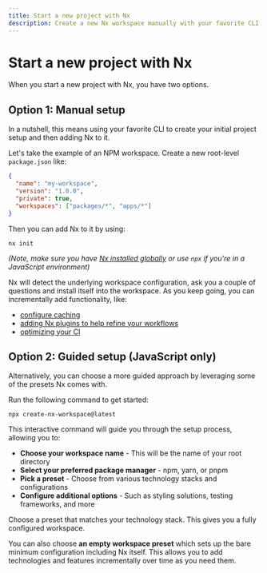 ```yaml
---
title: Start a new project with Nx
description: Create a new Nx workspace manually with your favorite CLI or use the guided setup with presets for various technology stacks and configurations.
---
```


# Start a new project with Nx

When you start a new project with Nx, you have two options.

## Option 1: Manual setup

In a nutshell, this means using your favorite CLI to create your initial project setup and then adding Nx to it.

Let's take the example of an NPM workspace. Create a new root-level `package.json` like:

```json
{
  "name": "my-workspace",
  "version": "1.0.0",
  "private": true,
  "workspaces": ["packages/*", "apps/*"]
}
```

Then you can add Nx to it by using:

```shell
nx init
```

_(Note, make sure you have [Nx installed globally](/getting-started/installation) or use `npx` if you're in a JavaScript environment)_

Nx will detect the underlying workspace configuration, ask you a couple of questions and install itself into the workspace. As you keep going, you can incrementally add functionality, like:

- [configure caching](/features/cache-task-results)
- [adding Nx plugins to help refine your workflows](/plugin-registry)
- [optimizing your CI](/ci/intro/ci-with-nx)

## Option 2: Guided setup (JavaScript only)

Alternatively, you can choose a more guided approach by leveraging some of the presets Nx comes with.

Run the following command to get started:

```shell
npx create-nx-workspace@latest
```

This interactive command will guide you through the setup process, allowing you to:

- **Choose your workspace name** - This will be the name of your root directory
- **Select your preferred package manager** - npm, yarn, or pnpm
- **Pick a preset** - Choose from various technology stacks and configurations
- **Configure additional options** - Such as styling solutions, testing frameworks, and more

Choose a preset that matches your technology stack. This gives you a fully configured workspace.

You can also choose **an empty workspace preset** which sets up the bare minimum configuration including Nx itself. This allows you to add technologies and features incrementally over time as you need them.

<!-- ## Pick Your Stack!

{% cards cols="3" lgCols="8" mdCols="6" smCols="5" moreLink="/showcase/example-repos" %}

{% link-card title="Express" appearance="small" url="/technologies/node/express" icon="express" /%}
{% link-card title="Vue" appearance="small" url="/technologies/vue/introduction" icon="vue" /%}
{% link-card title="Next" appearance="small" url="/technologies/react/next" icon="nextjs" /%}
{% link-card title="Nuxt" appearance="small" url="/technologies/vue/nuxt/introduction" icon="nuxt" /%}
{% link-card title="Nest" appearance="small" url="/technologies/node/nest" icon="nestjs" /%}
{% link-card title="Remix" appearance="small" url="/technologies/react/remix" icon="remix" /%}
{% link-card title="Expo" appearance="small" url="/technologies/react/expo" icon="expo" /%}
{% link-card title="React Native" appearance="small" url="/technologies/react/react-native" icon="react" /%}
{% link-card title="Fastify" appearance="small" url="/showcase/example-repos/mongo-fastify" icon="fastify" /%}
{% link-card title="Svelte" appearance="small" url="/showcase/example-repos/add-svelte" icon="svelte" /%}
{% link-card title="Solid" appearance="small" url="/showcase/example-repos/add-solid" icon="solid" /%}
{% link-card title="Lit" appearance="small" url="/showcase/example-repos/add-lit" icon="lit" /%}
{% link-card title="Astro" appearance="small" url="/showcase/example-repos/add-astro" icon="astro" /%}
{% link-card title="Qwik" appearance="small" url="/showcase/example-repos/add-qwik" icon="qwik" /%}

{% link-card title="Rust" appearance="small" url="/showcase/example-repos/add-rust" icon="rust" /%}
{% link-card title="Go" appearance="small" url="https://github.com/nrwl/nx-recipes/blob/main/go/README.md" icon="go" /%}
{% link-card title=".NET" appearance="small" url="https://github.com/nrwl/nx-recipes/tree/main/dot-net-standalone" icon="dotnet" /%}
{% link-card title="Cypress" appearance="small" url="/technologies/test-tools/cypress/introduction" icon="cypress" /%}
{% link-card title="Playwright" appearance="small" url="/technologies/test-tools/playwright/introduction" icon="playwright" /%}
{% link-card title="Vite" appearance="small" url="/technologies/build-tools/vite" icon="vite" /%}
{% link-card title="Storybook" appearance="small" url="/technologies/test-tools/storybook" icon="storybook" /%}
{% link-card title="Jest" appearance="small" url="/technologies/test-tools/jest/introduction" icon="jest" /%}
{% link-card title="Rspack" appearance="small" url="/technologies/build-tools/rspack/introduction" icon="rspack" /%}

{% /cards %} -->
